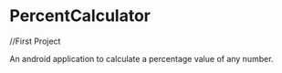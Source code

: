 # PercentCalculator
//First Project

An android application to calculate a percentage value of any number.
